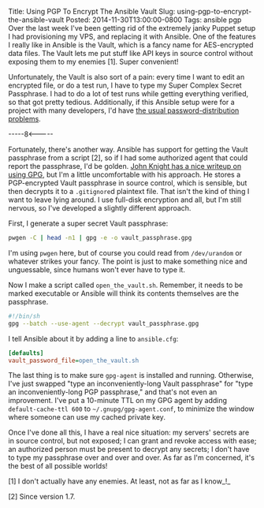 Title: Using PGP To Encrypt The Ansible Vault
Slug: using-pgp-to-encrypt-the-ansible-vault
Posted: 2014-11-30T13:00:00-0800
Tags:
    ansible
    pgp
Over the last week I've been getting rid of the extremely janky Puppet setup I had provisioning my VPS, and replacing it with Ansible. One of the features I really like in Ansible is the Vault, which is a fancy name for AES-encrypted data files. The Vault lets me put stuff like API keys in source control without exposing them to my enemies [1]. Super convenient!

Unfortunately, the Vault is also sort of a pain: every time I want to edit an encrypted file, or do a test run, I have to type my Super Complex Secret Passphrase. I had to do a lot of test runs while getting everything verified, so that got pretty tedious. Additionally, if this Ansible setup were for a project with many developers, I'd have [the usual password-distribution problems](https://en.wikipedia.org/wiki/Key_distribution).

-----8<-----

Fortunately, there's another way. Ansible has support for getting the Vault passphrase from a script [2], so if I had some authorized agent that could report the passphrase, I'd be golden. [John Knight has a nice writeup on using GPG](https://btl.gs/2014/09/01/using-ansible-vault-and-gpg-to-secure-critical-infrastructure-in-public-github-repositories/), but I'm a little uncomfortable with his approach. He stores a PGP-encrypted Vault passphrase in source control, which is sensible, but then decrypts it to a `.gitignore`d plaintext file. That isn't the kind of thing I want to leave lying around. I use full-disk encryption and all, but I'm still nervous, so I've developed a slightly different approach.

First, I generate a super secret Vault passphrase:

```Bash
pwgen -C | head -n1 | gpg -e -o vault_passphrase.gpg
```

I'm using `pwgen` here, but of course you could read from `/dev/urandom` or whatever strikes your fancy. The point is just to make something nice and unguessable, since humans won't ever have to type it.

Now I make a script called `open_the_vault.sh`. Remember, it needs to be marked executable or Ansible will think its contents themselves are the passphrase.

```Bash
#!/bin/sh
gpg --batch --use-agent --decrypt vault_passphrase.gpg
```

I tell Ansible about it by adding a line to `ansible.cfg`:

```INI
[defaults]
vault_password_file=open_the_vault.sh
```

The last thing is to make sure `gpg-agent` is installed and running. Otherwise, I've just swapped "type an inconveniently-long Vault passphrase" for "type an inconveniently-long PGP passphrase," and that's not even an improvement. I've put a 10-minute TTL on my GPG agent by adding `default-cache-ttl 600` to `~/.gnupg/gpg-agent.conf`, to minimize the window where someone can use my cached private key.

Once I've done all this, I have a real nice situation: my servers' secrets are in source control, but not exposed; I can grant and revoke access with ease; an authorized person must be present to decrypt any secrets; I don't have to type my passphrase over and over and over. As far as I'm concerned, it's the best of all possible worlds!

[1] I don't actually have any enemies. At least, not as far as I know_!_

[2] Since version 1.7.
